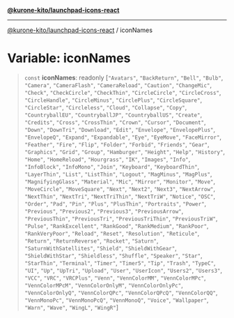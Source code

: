 [**@kurone-kito/launchpad-icons-react**](../README.md)

***

[@kurone-kito/launchpad-icons-react](../globals.md) / iconNames

# Variable: iconNames

> `const` **iconNames**: readonly \[`"Avatars"`, `"BackReturn"`, `"Bell"`, `"Bulb"`, `"Camera"`, `"CameraFlash"`, `"CameraReload"`, `"Caution"`, `"ChangeMic"`, `"Check"`, `"CheckCircle"`, `"CheckThin"`, `"CircleCircle"`, `"CircleCross"`, `"CircleHandle"`, `"CircleMinus"`, `"CirclePlus"`, `"CircleSquare"`, `"CircleStar"`, `"Circleless"`, `"Cloud"`, `"Collapse"`, `"Copy"`, `"CountryballEU"`, `"CountryballJP"`, `"CountryballUS"`, `"Create"`, `"Credits"`, `"Cross"`, `"CrossThin"`, `"Crown"`, `"Cursor"`, `"Document"`, `"Down"`, `"DownTri"`, `"Download"`, `"Edit"`, `"Envelope"`, `"EnvelopePlus"`, `"EnvelopeQ"`, `"Expand"`, `"Expandable"`, `"Eye"`, `"EyeMove"`, `"FaceMirror"`, `"Feather"`, `"Fire"`, `"Flip"`, `"Folder"`, `"Forbid"`, `"Friends"`, `"Gear"`, `"Graphics"`, `"Grid"`, `"Group"`, `"Hamburger"`, `"Height"`, `"Help"`, `"History"`, `"Home"`, `"HomeReload"`, `"Hourgrass"`, `"IK"`, `"Images"`, `"Info"`, `"InfoBlock"`, `"InfoMono"`, `"Join"`, `"Keyboard"`, `"KeyboardThin"`, `"LayerThin"`, `"List"`, `"ListThin"`, `"Logout"`, `"MagMinus"`, `"MagPlus"`, `"MagnifyingGlass"`, `"Material"`, `"Mic"`, `"Mirror"`, `"Monitor"`, `"Move"`, `"MoveCircle"`, `"MoveSquare"`, `"Next"`, `"Next2"`, `"Next3"`, `"NextArrow"`, `"NextThin"`, `"NextTri"`, `"NextTriThin"`, `"NextTriW"`, `"Notice"`, `"OSC"`, `"Order"`, `"Pad"`, `"Pin"`, `"Plus"`, `"PlusThin"`, `"Portraits"`, `"Power"`, `"Previous"`, `"Previous2"`, `"Previous3"`, `"PreviousArrow"`, `"PreviousThin"`, `"PreviousTri"`, `"PreviousTriThin"`, `"PreviousTriW"`, `"Pulse"`, `"RankExcellent"`, `"RankGood"`, `"RankMedium"`, `"RankPoor"`, `"RankVeryPoor"`, `"Reload"`, `"Reset"`, `"Resolution"`, `"Reticule"`, `"Return"`, `"ReturnReverse"`, `"Rocket"`, `"Saturn"`, `"SaturnWithSatellites"`, `"Shield"`, `"ShieldWithGear"`, `"ShieldWithStar"`, `"Shieldless"`, `"Shuffle"`, `"Speaker"`, `"Star"`, `"StarThin"`, `"Terminal"`, `"Timer"`, `"Timer5"`, `"Tip"`, `"Trash"`, `"TypeC"`, `"UI"`, `"Up"`, `"UpTri"`, `"Upload"`, `"User"`, `"UserIcon"`, `"Users2"`, `"Users3"`, `"VCC"`, `"VRC"`, `"VRCPlus"`, `"Venn"`, `"VennColorMM"`, `"VennColorMPc"`, `"VennColorMPcM"`, `"VennColorOnlyM"`, `"VennColorOnlyPc"`, `"VennColorOnlyQ"`, `"VennColorQPc"`, `"VennColorQPcQ"`, `"VennColorQQ"`, `"VennMonoPc"`, `"VennMonoPcQ"`, `"VennMonoQ"`, `"Voice"`, `"Wallpaper"`, `"Warn"`, `"Wave"`, `"WingL"`, `"WingR"`\]
